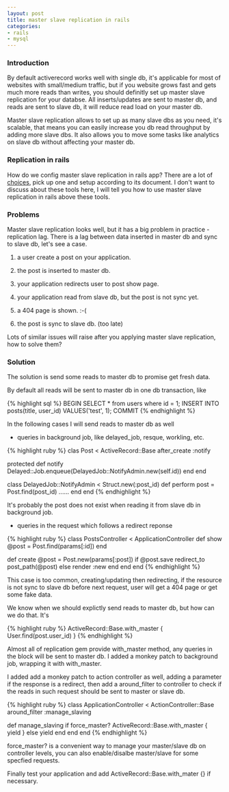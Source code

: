 ```yaml
---
layout: post
title: master slave replication in rails
categories:
- rails
- mysql
---
```

### Introduction ###
By default activerecord works well with single db, it's applicable for
most of websites with small/medium traffic, but if you website grows
fast and gets much more reads than writes, you should definitly set up
master slave replication for your databse. All inserts/updates are sent
to master db, and reads are sent to slave db, it will reduce read load
on your master db.

Master slave replication allows to set up as many slave dbs as you need,
it's scalable, that means you can easily increase you db read throughput
by adding more slave dbs. It also allows you to move some tasks like
analytics on slave db without affecting your master db.

### Replication in rails ###
How do we config master slave replication in rails app? There are a lot
of [choices][1], pick up one and setup according to its document. I
don't want to discuss about these tools here, I will tell you how to use
master slave replication in rails above these tools.

### Problems ###
Master slave replication looks well, but it has a big problem in
practice - replication lag. There is a lag between data inserted in
master db and sync to slave db, let's see a case.

1. a user create a post on your application.

2. the post is inserted to master db.

3. your application redirects user to post show page.

4. your application read from slave db, but the post is not sync yet.

5. a 404 page is shown. :-(

6. the post is sync to slave db. (too late)

Lots of similar issues will raise after you applying master slave
replication, how to solve them?

### Solution ###
The solution is send some reads to master db to promise get fresh data.

By default all reads will be sent to master db in one db transaction,
like

{% highlight sql %}
BEGIN
SELECT * from users where id = 1;
INSERT INTO posts(title, user_id) VALUES('test', 1);
COMMIT
{% endhighlight %}

In the following cases I will send reads to master db as well

* queries in background job, like delayed_job, resque, workling, etc.

{% highlight ruby %}
clas Post < ActiveRecord::Base
  after_create :notify

  protected
  def notify
    Delayed::Job.enqueue(DelayedJob::NotifyAdmin.new(self.id))
  end
end

class DelayedJob::NotifyAdmin < Struct.new(:post_id)
  def perform
    post = Post.find(post_id)
    ......
  end
end
{% endhighlight %}

It's probably the post does not exist when reading it from slave db in
background job.

* queries in the request which follows a redirect reponse

{% highlight ruby %}
class PostsController < ApplicationController
  def show
    @post = Post.find(params[:id])
  end

  def create
    @post = Post.new(params[:post])
    if @post.save
      redirect_to post_path(@post)
    else
      render :new
    end
  end
end
{% endhighlight %}

This case is too common, creating/updating then redirecting, if the
resource is not sync to slave db before next request, user will get a
404 page or get some fake data.

We know when we should explictly send reads to master db, but how can we
do that. It's

{% highlight ruby %}
ActiveRecord::Base.with_master {
  User.find(post.user_id)
}
{% endhighlight %}

Almost all of replication gem provide with_master method, any queries in
the block will be sent to master db. I added a monkey patch to background
job, wrapping it with with_master.

I added add a monkey patch to action controller as well, adding a parameter
if the response is a redirect, then add a around_filter to controller to
check if the reads in such request should be sent to master or slave db.

{% highlight ruby %}
class ApplicationController < ActionController::Base
  around_filter :manage_slaving

  def manage_slaving
    if force_master?
      ActiveRecord::Base.with_master { yield }
    else
      yield
    end
  end
end
{% endhighlight %}

force_master? is a convenient way to manage your master/slave db on
controller levels, you can also enable/disalbe master/slave for some
specfied requests.

Finally test your application and add ActiveRecord::Base.with_mater {}
if necessary.

[1]: https://www.ruby-toolbox.com/categories/Active_Record_Sharding
